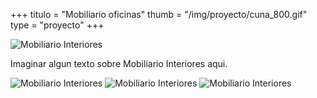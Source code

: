 +++
titulo = "Mobiliario oficinas"
thumb = "/img/proyecto/cuna_800.gif"
type = "proyecto"
+++

![Mobiliario Interiores](/img/proyecto/aparador_600.gif)

Imaginar algun texto sobre Mobiliario Interiores aqui.

![Mobiliario Interiores](/img/proyecto/cuna_800.gif)
![Mobiliario Interiores](/img/proyecto/mesita_800.gif)
![Mobiliario Interiores](/img/proyecto/mueble-bano_600.gif)
